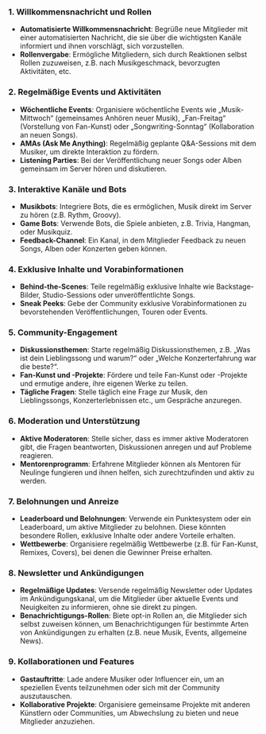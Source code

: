 ### 1. **Willkommensnachricht und Rollen**

- **Automatisierte Willkommensnachricht**: Begrüße neue Mitglieder mit einer automatisierten Nachricht, die sie über die wichtigsten Kanäle informiert und ihnen vorschlägt, sich vorzustellen.
- **Rollenvergabe**: Ermögliche Mitgliedern, sich durch Reaktionen selbst Rollen zuzuweisen, z.B. nach Musikgeschmack, bevorzugten Aktivitäten, etc.

### 2. **Regelmäßige Events und Aktivitäten**

- **Wöchentliche Events**: Organisiere wöchentliche Events wie „Musik-Mittwoch“ (gemeinsames Anhören neuer Musik), „Fan-Freitag“ (Vorstellung von Fan-Kunst) oder „Songwriting-Sonntag“ (Kollaboration an neuen Songs).
- **AMAs (Ask Me Anything)**: Regelmäßig geplante Q&A-Sessions mit dem Musiker, um direkte Interaktion zu fördern.
- **Listening Parties**: Bei der Veröffentlichung neuer Songs oder Alben gemeinsam im Server hören und diskutieren.

### 3. **Interaktive Kanäle und Bots**

- **Musikbots**: Integriere Bots, die es ermöglichen, Musik direkt im Server zu hören (z.B. Rythm, Groovy).
- **Game Bots**: Verwende Bots, die Spiele anbieten, z.B. Trivia, Hangman, oder Musikquiz.
- **Feedback-Channel**: Ein Kanal, in dem Mitglieder Feedback zu neuen Songs, Alben oder Konzerten geben können.

### 4. **Exklusive Inhalte und Vorabinformationen**

- **Behind-the-Scenes**: Teile regelmäßig exklusive Inhalte wie Backstage-Bilder, Studio-Sessions oder unveröffentlichte Songs.
- **Sneak Peeks**: Gebe der Community exklusive Vorabinformationen zu bevorstehenden Veröffentlichungen, Touren oder Events.

### 5. **Community-Engagement**

- **Diskussionsthemen**: Starte regelmäßig Diskussionsthemen, z.B. „Was ist dein Lieblingssong und warum?“ oder „Welche Konzerterfahrung war die beste?“.
- **Fan-Kunst und -Projekte**: Fördere und teile Fan-Kunst oder -Projekte und ermutige andere, ihre eigenen Werke zu teilen.
- **Tägliche Fragen**: Stelle täglich eine Frage zur Musik, den Lieblingssongs, Konzerterlebnissen etc., um Gespräche anzuregen.

### 6. **Moderation und Unterstützung**

- **Aktive Moderatoren**: Stelle sicher, dass es immer aktive Moderatoren gibt, die Fragen beantworten, Diskussionen anregen und auf Probleme reagieren.
- **Mentorenprogramm**: Erfahrene Mitglieder können als Mentoren für Neulinge fungieren und ihnen helfen, sich zurechtzufinden und aktiv zu werden.

### 7. **Belohnungen und Anreize**

- **Leaderboard und Belohnungen**: Verwende ein Punktesystem oder ein Leaderboard, um aktive Mitglieder zu belohnen. Diese könnten besondere Rollen, exklusive Inhalte oder andere Vorteile erhalten.
- **Wettbewerbe**: Organisiere regelmäßig Wettbewerbe (z.B. für Fan-Kunst, Remixes, Covers), bei denen die Gewinner Preise erhalten.

### 8. **Newsletter und Ankündigungen**

- **Regelmäßige Updates**: Versende regelmäßig Newsletter oder Updates im Ankündigungskanal, um die Mitglieder über aktuelle Events und Neuigkeiten zu informieren, ohne sie direkt zu pingen.
- **Benachrichtigungs-Rollen**: Biete opt-in Rollen an, die Mitglieder sich selbst zuweisen können, um Benachrichtigungen für bestimmte Arten von Ankündigungen zu erhalten (z.B. neue Musik, Events, allgemeine News).

### 9. **Kollaborationen und Features**

- **Gastauftritte**: Lade andere Musiker oder Influencer ein, um an speziellen Events teilzunehmen oder sich mit der Community auszutauschen.
- **Kollaborative Projekte**: Organisiere gemeinsame Projekte mit anderen Künstlern oder Communities, um Abwechslung zu bieten und neue Mitglieder anzuziehen.
